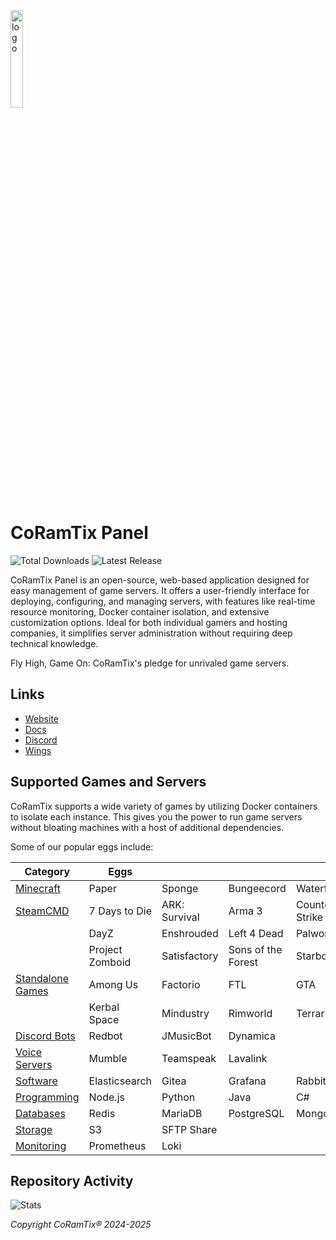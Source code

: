 <img width="20%" src="https://raw.githubusercontent.com/coramtix-dev/panel/main/public/coramtix.svg" alt="logo">

# CoRamTix Panel

![Total Downloads](https://img.shields.io/github/downloads/coramtix-dev/panel/total?style=flat&label=Total%20Downloads&labelColor=rgba(0%2C%2070%2C%20114%2C%201)&color=rgba(255%2C%20255%2C%20255%2C%201)) 
![Latest Release](https://img.shields.io/github/v/release/coramtix-dev/panel?style=flat&label=Latest%20Release&labelColor=rgba(0%2C%2070%2C%20114%2C%201)&color=rgba(255%2C%20255%2C%20255%2C%201))  

CoRamTix Panel is an open-source, web-based application designed for easy management of game servers.
It offers a user-friendly interface for deploying, configuring, and managing servers, with features like real-time resource monitoring, Docker container isolation, and extensive customization options.
Ideal for both individual gamers and hosting companies, it simplifies server administration without requiring deep technical knowledge.

Fly High, Game On: CoRamTix's pledge for unrivaled game servers.

## Links

* [Website](https://coramtix.dev)
* [Docs](https://coramtix.dev/docs)
* [Discord](https://discord.gg/coramtix-panel)
* [Wings](https://github.com/coramtix-dev/wings)

## Supported Games and Servers

CoRamTix supports a wide variety of games by utilizing Docker containers to isolate each instance.
This gives you the power to run game servers without bloating machines with a host of additional dependencies.

Some of our popular eggs include:

| Category                                                             | Eggs            |               |                    |                |
|----------------------------------------------------------------------|-----------------|---------------|--------------------|----------------|
| [Minecraft](https://github.com/coramtix-eggs/minecraft)               | Paper           | Sponge        | Bungeecord         | Waterfall      |
| [SteamCMD](https://github.com/coramtix-eggs/steamcmd)                 | 7 Days to Die   | ARK: Survival | Arma 3             | Counter Strike |
|                                                                      | DayZ            | Enshrouded    | Left 4 Dead        | Palworld       |
|                                                                      | Project Zomboid | Satisfactory  | Sons of the Forest | Starbound      |
| [Standalone Games](https://github.com/coramtix-eggs/games-standalone) | Among Us        | Factorio      | FTL                | GTA            |
|                                                                      | Kerbal Space    | Mindustry     | Rimworld           | Terraria       |
| [Discord Bots](https://github.com/coramtix-eggs/chatbots)             | Redbot          | JMusicBot     | Dynamica           |                |
| [Voice Servers](https://github.com/coramtix-eggs/voice)               | Mumble          | Teamspeak     | Lavalink           |                |
| [Software](https://github.com/coramtix-eggs/software)                 | Elasticsearch   | Gitea         | Grafana            | RabbitMQ       |
| [Programming](https://github.com/coramtix-eggs/generic)               | Node.js         | Python        | Java               | C#             |
| [Databases](https://github.com/coramtix-eggs/database)                | Redis           | MariaDB       | PostgreSQL         | MongoDB        |
| [Storage](https://github.com/coramtix-eggs/storage)                   | S3              | SFTP Share    |                    |                |
| [Monitoring](https://github.com/coramtix-eggs/monitoring)             | Prometheus      | Loki          |                    |                |

## Repository Activity
![Stats](https://repobeats.axiom.co/api/embed/4d8cc7012b325141e6fae9c34a22b3669ad5753b.svg "Repobeats analytics image")

*Copyright CoRamTix® 2024-2025*
